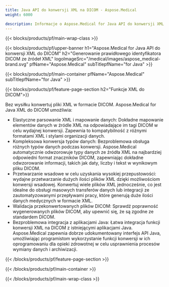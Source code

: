 ```yaml
---
title: Java API do konwersji XML na DICOM - Aspose.Medical
weight: 6000

description: Informacje o Aspose.Medical for Java API do konwersji XML na DICOM
---
```


{{< blocks/products/pf/main-wrap-class >}}

{{< blocks/products/pf/upper-banner h1="Aspose.Medical for Java API do konwersji XML do DICOM" h2="Generowanie prawidłowego identyfikatora DICOM ze źródeł XML" logoImageSrc="/medical/images/aspose_medical-brand.svg" pfName="Aspose.Medical" subTitlepfName="for Java" >}}

{{< blocks/products/pf/main-container pfName="Aspose.Medical" subTitlepfName="for Java" >}}

{{< blocks/products/pf/feature-page-section h2="Funkcje XML do DICOM">}}

<p>Bez wysiłku konwertuj pliki XML w formacie DICOM. Aspose.Medical for Java XML do DICOM umożliwia:</p>

<ul>
<li>Elastyczne parsowanie XML i mapowanie danych: Dokładne mapowanie elementów danych w źródle XML na odpowiadające im tagi DICOM w celu wydajnej konwersji. Zapewnia to kompatybilność z różnymi formatami XML i stylami organizacji danych.</li>
<li>Kompleksowa konwersja typów danych: Bezproblemowa obsługa różnych typów danych podczas konwersji. Aspose.Medical automatycznie odwzorowuje typy danych ze źródła XML na najbardziej odpowiedni format znaczników DICOM, zapewniając dokładne odwzorowanie informacji, takich jak daty, liczby i tekst w wynikowym pliku DICOM.</li>
<li>Przetwarzanie wsadowe w celu uzyskania wysokiej przepustowości: wydajne przetwarzanie dużych ilości plików XML dzięki możliwościom konwersji wsadowej. Konwertuj wiele plików XML jednocześnie, co jest idealne do obsługi masowych transferów danych lub integracji ze zautomatyzowanymi przepływami pracy, które generują duże ilości danych medycznych w formacie XML.</li>
<li>Walidacja przekonwertowanych plików DICOM: Sprawdź poprawność wygenerowanych plików DICOM, aby upewnić się, że są zgodne ze standardem DICOM.</li>
<li>Bezproblemowa integracja z aplikacjami Java: Łatwa integracja funkcji konwersji XML na DICOM z istniejącymi aplikacjami Java. Aspose.Medical zapewnia dobrze udokumentowany interfejs API Java, umożliwiając programistom wykorzystanie funkcji konwersji w ich oprogramowaniu dla opieki zdrowotnej w celu usprawnienia procesów wymiany danych i archiwizacji.</li>
</ul>

{{< /blocks/products/pf/feature-page-section >}}

{{< /blocks/products/pf/main-container >}}

{{< /blocks/products/pf/main-wrap-class >}}